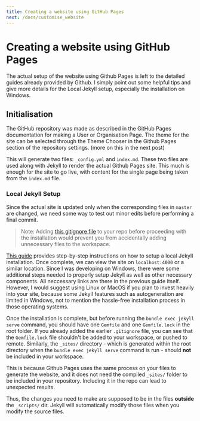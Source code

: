 ```yaml
---
title: Creating a website using GitHub Pages
next: /docs/customise_website
---
```


# Creating a website using GitHub Pages

The actual setup of the website using Github Pages is left to the detailed guides already provided by Github. I simply point out some helpful tips and give more details for the Local Jekyll setup, especially the installation on Windows.

## Initialisation
The GitHub repository was made as described in the GitHub Pages documentation for making a User or Organisation Page. The theme for the site can be selected through the Theme Chooser in the Github Pages section of the repository settings. (more on this in the next post)

This will generate two files: `_config.yml` and `index.md`. These two files are used along with Jekyll to render the actual Github Pages site. This much is enough for the site to go live, with content for the single page being taken from the `index.md` file.

### Local Jekyll Setup
Since the actual site is updated only when the corresponding files in `master` are changed, we need some way to test out minor edits before performing a final commit.

> Note: Adding [this gitignore file](https://gist.github.com/bradonomics/cf5984b6799da7fdfafd) to your repo before proceeding with the installation would prevent you from accidentally adding unnecessary files to the workspace.

[This guide](https://help.github.com/articles/setting-up-your-github-pages-site-locally-with-jekyll/) provides step-by-step instructions on how to setup a local Jekyll installation.
Once complete, we can view the site on `localhost:4000` or a similar location. Since I was developing on Windows, there were some additional steps needed to properly setup Jekyll as well as other necessary components. All neccessary links are there in the previous guide itself.
However, I would suggest using Linux or MacOS if you plan to invest heavily into your site, because some Jekyll features such as autogeneration are limited in Windows, not to mention the hassle-free installation process in those operating systems.

Once the installation is complete, but before running the `bundle exec jekyll serve` command, you should have one `Gemfile` and one `Gemfile.lock` in the root folder. If you already added the earlier `.gitignore` file, you can see that the `Gemfile.lock` file shouldn't be added to your workspace, or pushed to remote.
Similarly, the `_sites/` directory - which is generated within the root directory when the `bundle exec jekyll serve` command is run - should **not** be included in your workspace.

This is because Github Pages uses the same process on your files to generate the website, and it does not need the compiled `_sites/` folder to be included in your repository. Including it in the repo can lead to unexpected results.

Thus, the changes you need to make are supposed to be in the files **outside** the `_scripts/` dir. Jekyll will automatically modify those files when you modify the source files.

